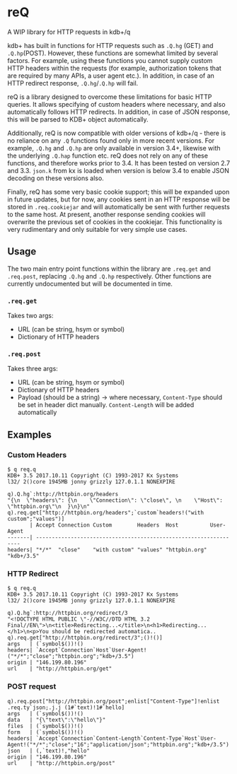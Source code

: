 # reQ

A WIP library for HTTP requests in kdb+/q

kdb+ has built in functions for HTTP requests such as `.Q.hg` (GET) and `.Q.hp`(POST). However, these functions are somewhat limited by several factors. For example, using these functions you cannot supply custom HTTP headers within the requests (for example, authorization tokens that are required by many APIs, a user agent etc.). In addition, in case of an HTTP redirect response, `.Q.hg`/`.Q.hp` will fail.

reQ is a library designed to overcome these limitations for basic HTTP queries. It allows specifying of custom headers where necessary, and also automatically follows HTTP redirects. In addition, in case of JSON response, this will be parsed to KDB+ object automatically.

Additionally, reQ is now compatible with older versions of kdb+/q - there is no reliance on any `.Q` functions found only in more recent versions. For example, `.Q.hg` and `.Q.hp` are only available in version 3.4+, likewise with the underlying `.Q.hap` function etc. reQ does not rely on any of these functions, and therefore works prior to 3.4. It has been tested on version 2.7 and 3.3. `json.k` from kx is loaded when version is below 3.4 to enable JSON decoding on these versions also.

Finally, reQ has some very basic cookie support; this will be expanded upon in future updates, but for now, any cookies sent in an HTTP response will be stored in `.req.cookiejar` and will automatically be sent with further requests to the same host. At present, another response sending cookies will overwrite the previous set of cookies in the cookiejar. This functionality is very rudimentary and only suitable for very simple use cases.

## Usage

The two main entry point functions within the library are `.req.get` and `.req.post`, replacing `.Q.hg` and `.Q.hp` respectively.
Other functions are currently undocumented but will be documented in time.

### `.req.get`

Takes two args:
* URL (can be string, hsym or symbol)
* Dictionary of HTTP headers

### `.req.post`

Takes three args:
* URL (can be string, hsym or symbol)
* Dictionary of HTTP headers
* Payload (should be a string) -> where necessary, `Content-Type` should be set in header dict manually. `Content-Length` will be added automatically

## Examples

### Custom Headers

```
$ q req.q                                                                                                                            
KDB+ 3.5 2017.10.11 Copyright (C) 1993-2017 Kx Systems
l32/ 2()core 1945MB jonny grizzly 127.0.1.1 NONEXPIRE

q).Q.hg`:http://httpbin.org/headers
"{\n  \"headers\": {\n    \"Connection\": \"close\", \n    \"Host\": \"httpbin.org\"\n  }\n}\n"
q).req.get["http://httpbin.org/headers";`custom`headers!("with custom";"values")]
       | Accept Connection Custom        Headers  Host          User-Agent
-------| -----------------------------------------------------------------
headers| "*/*"  "close"    "with custom" "values" "httpbin.org" "kdb+/3.5"
```

### HTTP Redirect

```
$ q req.q                                                                                                                            
KDB+ 3.5 2017.10.11 Copyright (C) 1993-2017 Kx Systems
l32/ 2()core 1945MB jonny grizzly 127.0.1.1 NONEXPIRE

q).Q.hg`:http://httpbin.org/redirect/3
"<!DOCTYPE HTML PUBLIC \"-//W3C//DTD HTML 3.2 Final//EN\">\n<title>Redirecting...</title>\n<h1>Redirecting...</h1>\n<p>You should be redirected automatica..
q).req.get["http://httpbin.org/redirect/3";()!()]
args   | (`symbol$())!()
headers| `Accept`Connection`Host`User-Agent!("*/*";"close";"httpbin.org";"kdb+/3.5")
origin | "146.199.80.196"
url    | "http://httpbin.org/get"
```

### POST request

```
q).req.post["http://httpbin.org/post";enlist["Content-Type"]!enlist .req.ty`json;.j.j (1#`text)!1#`hello]
args   | (`symbol$())!()
data   | "{\"text\":\"hello\"}"
files  | (`symbol$())!()
form   | (`symbol$())!()
headers| `Accept`Connection`Content-Length`Content-Type`Host`User-Agent!("*/*";"close";"16";"application/json";"httpbin.org";"kdb+/3.5")
json   | (,`text)!,"hello"
origin | "146.199.80.196"
url    | "http://httpbin.org/post"
```
